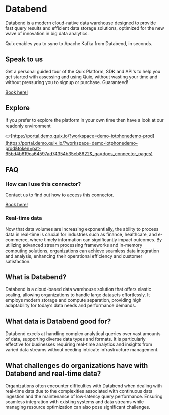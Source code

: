 <!-- START MARKDOWN -->
<!--[tech-name]-->
# Databend

<!--[blurb-about-tech]-->
Databend is a modern cloud-native data warehouse designed to provide fast query results and efficient data storage solutions, optimized for the new wave of innovation in big data analytics.

Quix enables you to sync to Apache Kafka <span id="to_or_from">from</span> <span id="techname">Databend</span>, in seconds.


## Speak to us

Get a personal guided tour of the Quix Platform, SDK and API's to help you get started with assessing and using Quix, without wasting your time and without pressuring you to signup or purchase. Guaranteed!

[Book here!](https://quix.io/book-a-demo)


## Explore

If you prefer to explore the platform in your own time then have a look at our readonly environment

👉[https://portal.demo.quix.io/?workspace=demo-iotphonedemo-prod](https://portal.demo.quix.io/?workspace=demo-iotphonedemo-prod&token=pat-65bd4b619ca64597ad74354b35eb8622&_ga=docs_connector_pages)


## FAQ 

### How can I use this connector?

Contact us to find out how to access this connector.

[Book here!](https://quix.io/book-a-demo)

### Real-time data

Now that data volumes are increasing exponentially, the ability to process data in real-time is crucial for industries such as finance, healthcare, and e-commerce, where timely information can significantly impact outcomes. By utilizing advanced stream processing frameworks and in-memory computing solutions, organizations can achieve seamless data integration and analysis, enhancing their operational efficiency and customer satisfaction.

## What is <span id="techname">Databend</span>?

<!--[tech-seo-text]-->
Databend is a cloud-based data warehouse solution that offers elastic scaling, allowing organizations to handle large datasets effortlessly. It employs modern storage and compute separation, providing high adaptability for today’s data needs and performance demands.

## What data is <span id="techname">Databend</span> good for?

<!--[tech-data-seo-text]-->
Databend excels at handling complex analytical queries over vast amounts of data, supporting diverse data types and formats. It is particularly effective for businesses requiring real-time analytics and insights from varied data streams without needing intricate infrastructure management.

## What challenges do organizations have with <span id="techname">Databend</span> and real-time data?

<!--[tech-challenges-seo-text]-->
Organizations often encounter difficulties with Databend when dealing with real-time data due to the complexities associated with continuous data ingestion and the maintenance of low-latency query performance. Ensuring seamless integration with existing systems and data streams while managing resource optimization can also pose significant challenges.
<!-- END MARKDOWN -->